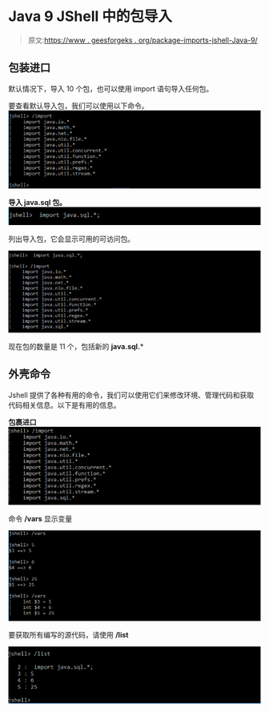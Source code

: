 # Java 9 JShell 中的包导入

> 原文:[https://www . geesforgeks . org/package-imports-jshell-Java-9/](https://www.geeksforgeeks.org/package-imports-jshell-java-9/)

## **包装进口**

默认情况下，导入 10 个包，也可以使用 import 语句导入任何包。

要查看默认导入包，我们可以使用以下命令。
![jshell import](img/5ce36155ad00af34cc1972bab8c3b015.png)

**导入 java.sql 包。**
![sql import](img/2e3a5d4f9ba50f0a964e18c16a09e19a.png)

列出导入包，它会显示可用的可访问包。

![jshell import](img/e4caa8b4729bcfca8892d5aa9db8a2a6.png)

现在包的数量是 11 个，包括新的 **java.sql.***

## 外壳命令

Jshell 提供了各种有用的命令，我们可以使用它们来修改环境、管理代码和获取代码相关信息。以下是有用的信息。

**包裹进口**
![import](img/510041fb834ad4e4616170d969be5004.png)

命令 **/vars** 显示变量

![/vars](img/2952bfd4b2c1cdafbd19afd010b40384.png)

要获取所有编写的源代码，请使用 **/list**

![/list](img/654cb6823e1ff9bde7b397b62048040e.png)